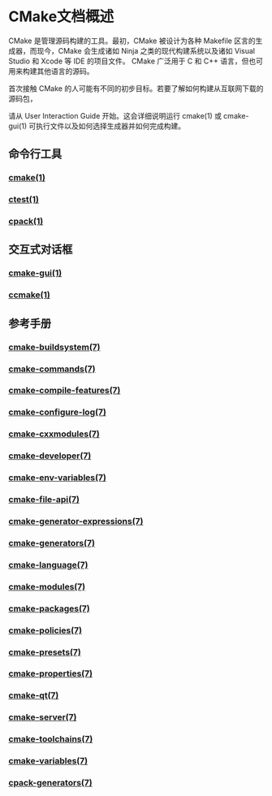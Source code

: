 <style>
    a:{
        font-size:50px
    }
</style>
# CMake文档概述
 CMake 是管理源码构建的工具。最初，CMake 被设计为各种 Makefile 区言的生成器，而现今，CMake 会生成诸如 Ninja 之类的现代构建系统以及诸如 Visual Studio 和 Xcode 等 IDE 的项目文件。
 CMake 广泛用于 C 和 C++ 语言，但也可用来构建其他语言的源码。
 
 首次接触 CMake 的人可能有不同的初步目标。若要了解如何构建从互联网下载的源码包，
 
 请从 User Interaction Guide 开始。这会详细说明运行 cmake(1) 或 cmake-gui(1) 可执行文件以及如何选择生成器并如何完成构建。

## 命令行工具
 
### [cmake(1)](https://cmake.com.cn/cmake/help/latest/manual/cmake.1.html)<br>
### [ctest(1)](https://cmake.com.cn/cmake/help/latest/manual/ctest.1.html)<br>
### [cpack(1)](https://cmake.com.cn/cmake/help/latest/manual/cpack.1.html)<br>
## 交互式对话框
### [cmake-gui(1)](https://cmake.com.cn/cmake/help/latest/manual/cmake-gui.1.html)<br>
### [ccmake(1)](https://cmake.com.cn/cmake/help/latest/manual/ccmake.1.html)<br>
## 参考手册
### [cmake-buildsystem(7)]()<br>
### [cmake-commands(7)](./cmake/command.md)<br>
### [cmake-compile-features(7)]()<br>
### [cmake-configure-log(7)]()<br>
### [cmake-cxxmodules(7)]()<br>
### [cmake-developer(7)]()<br>
### [cmake-env-variables(7)](./cmake/env&variables.md)<br>
### [cmake-file-api(7)](https://cmake.com.cn/cmake/help/latest/manual/cmake-file-api.7.html)<br>
### [cmake-generator-expressions(7)]()<br>
### [cmake-generators(7)]()<br>
### [cmake-language(7)]()<br>
### [cmake-modules(7)]()<br>
### [cmake-packages(7)]()<br>
### [cmake-policies(7)]()<br>
### [cmake-presets(7)]()<br>
### [cmake-properties(7)](./cmake/properties.md)<br>
### [cmake-qt(7)]()<br>
### [cmake-server(7)]()<br>
### [cmake-toolchains(7)](./cmake/toolchain.md)<br>
### [cmake-variables(7)](./cmake/env.md)<br>
### [cpack-generators(7)]()<br>